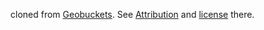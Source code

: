 cloned from [Geobuckets](https://github.com/mtralka/GeoBuckets). See [Attribution](https://github.com/mtralka/GeoBuckets/blob/main/attribution/GeoStatsLicense.txt) and [license](https://github.com/mtralka/GeoBuckets/blob/main/LICENSE) there.
